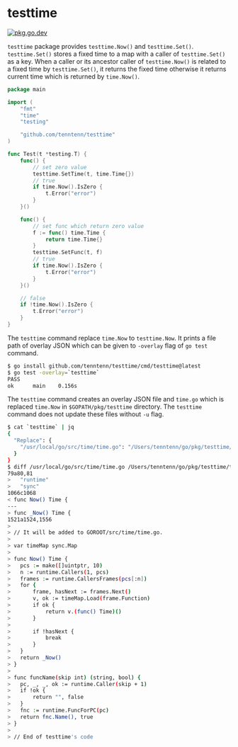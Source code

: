 # testtime

[![pkg.go.dev][gopkg-badge]][gopkg]

`testtime` package provides `testtime.Now()` and `testtime.Set()`.
`testtime.Set()` stores a fixed time to a map with a caller of `testtime.Set()` as a key.
When a caller or its ancestor caller of `testtime.Now()` is related to a fixed time by `testtime.Set()`, it returns the fixed time otherwise it returns current time which is returned by `time.Now()`.

```go
package main

import (
	"fmt"
	"time"
	"testing"

	"github.com/tenntenn/testtime"
)

func Test(t *testing.T) {
	func() {
		// set zero value
		testtime.SetTime(t, time.Time{})
		// true
		if time.Now().IsZero {
			t.Error("error")
		}
	}()

	func() {
		// set func which return zero value
		f := func() time.Time {
			return time.Time{}
		}
		testtime.SetFunc(t, f)
		// true
		if time.Now().IsZero {
			t.Error("error")
		}
	}()

	// false
	if !time.Now().IsZero {
		t.Error("error")
	}
}
```

The `testtime` command replace `time.Now` to `testtime.Now`.
It prints a file path of overlay JSON which can be given to `-overlay` flag of `go test` command.

```sh
$ go install github.com/tenntenn/testtime/cmd/testtime@latest
$ go test -overlay=`testtime`
PASS
ok  	main	0.156s
```

The `testtime` command creates an overlay JSON file and `time.go` which is replaced `time.Now` in `$GOPATH/pkg/testtime` directory. The `testtime` command does not update these files without `-u` flag.

```sh
$ cat `testtime` | jq
{
  "Replace": {
    "/usr/local/go/src/time/time.go": "/Users/tenntenn/go/pkg/testtime/time_go1.16.go"
  }
}
$ diff /usr/local/go/src/time/time.go /Users/tenntenn/go/pkg/testtime/time_go1.16.go
79a80,81
> 	"runtime"
> 	"sync"
1066c1068
< func Now() Time {
---
> func _Now() Time {
1521a1524,1556
>
> // It will be added to GOROOT/src/time/time.go.
>
> var timeMap sync.Map
>
> func Now() Time {
> 	pcs := make([]uintptr, 10)
> 	n := runtime.Callers(1, pcs)
> 	frames := runtime.CallersFrames(pcs[:n])
> 	for {
> 		frame, hasNext := frames.Next()
> 		v, ok := timeMap.Load(frame.Function)
> 		if ok {
> 			return v.(func() Time)()
> 		}
>
> 		if !hasNext {
> 			break
> 		}
> 	}
> 	return _Now()
> }
>
> func funcName(skip int) (string, bool) {
> 	pc, _, _, ok := runtime.Caller(skip + 1)
> 	if !ok {
> 		return "", false
> 	}
> 	fnc := runtime.FuncForPC(pc)
> 	return fnc.Name(), true
> }
>
> // End of testtime's code
```

<!-- links -->
[gopkg]: https://pkg.go.dev/github.com/tenntenn/testtime
[gopkg-badge]: https://pkg.go.dev/badge/github.com/tenntenn/testtime?status.svg
